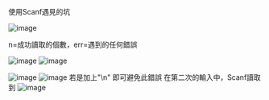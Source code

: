 使用Scanf遇見的坑

![image](https://user-images.githubusercontent.com/53360164/192220889-8f7d3b51-7724-4d90-afb3-38c5455af5f4.png)

n=成功讀取的個數，err=遇到的任何錯誤


![image](https://user-images.githubusercontent.com/53360164/192221518-bcd057ef-e568-4866-9d7c-f6d0ca853cac.png)
![image](https://user-images.githubusercontent.com/53360164/192221674-2466ce7b-555a-495d-9edc-9c120be687ea.png)


![image](https://user-images.githubusercontent.com/53360164/192221443-545aa026-645e-4632-85c5-f4d63e9a901b.png)
![image](https://user-images.githubusercontent.com/53360164/192221634-631f7ace-b65c-4130-8ee0-5649d646b9ed.png)
若是加上"\n" 即可避免此錯誤
在第二次的輸入中，Scanf讀取到
![image](https://user-images.githubusercontent.com/53360164/192221894-9a33dc55-3b79-43dc-a8ae-eb851fdcc5ed.png)
